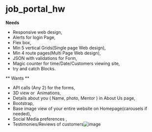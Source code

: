 # job_portal_hw
**Needs**
- Responsive web design, 
- Alerts for login Page,  
- Flex box, 
- Min 5 vertical Grids(Single page Web design), 
- Min 4 route pages(Multi Page Web design),
- JSON with validations for Form, 
- Magic counter for time/Date/Customers viewing site, 
- try and catch Blocks. 

** Wants **
* API calls (Any 2) for the forms, 
* 3D view or  Animations, 
* Details about you ( Name, photo, Mentor ) in About Us page, 
* Bootstrap,
* Base image view of your entire website on Homepage(carousels if needed), 
* Social Media preferences , 
* Testimonies/Reviews of customers![image](https://user-images.githubusercontent.com/86158022/145497136-7a94999c-d839-4bba-869b-ec720e153732.png)


